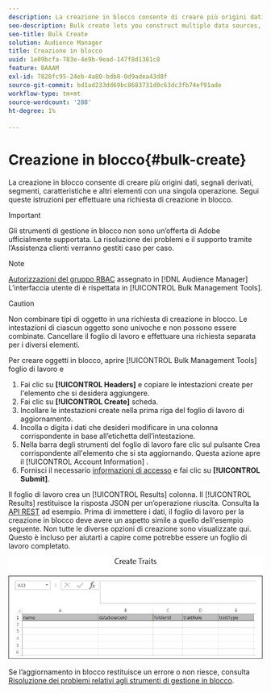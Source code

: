 ```yaml
---
description: La creazione in blocco consente di creare più origini dati, segnali derivati, segmenti, caratteristiche e altri elementi con una singola operazione. Segui queste istruzioni per effettuare una richiesta di creazione in blocco.
seo-description: Bulk create lets you construct multiple data sources, derived signals, segments, traits, and other items with a single operation. Follow these instructions to make a bulk creation request.
seo-title: Bulk Create
solution: Audience Manager
title: Creazione in blocco
uuid: 1e09bcfa-783e-4e9b-9ead-147f8d1381c8
feature: BAAAM
exl-id: 7828fc95-24eb-4a80-bdb8-0d9adea43d8f
source-git-commit: bd1ad233dd69bc8683731d0c63dc3fb74ef91ade
workflow-type: tm+mt
source-wordcount: '288'
ht-degree: 1%

---
```


# Creazione in blocco{#bulk-create}

La creazione in blocco consente di creare più origini dati, segnali derivati, segmenti, caratteristiche e altri elementi con una singola operazione. Segui queste istruzioni per effettuare una richiesta di creazione in blocco.

>[!IMPORTANT]
>
>Gli strumenti di gestione in blocco non sono un’offerta di Adobe ufficialmente supportata. La risoluzione dei problemi e il supporto tramite l’Assistenza clienti verranno gestiti caso per caso.

<!-- 

t_bulk_create.xml

 -->

>[!NOTE]
>
>[Autorizzazioni del gruppo RBAC](../../features/administration/administration-overview.md) assegnato in [!DNL Audience Manager] L’interfaccia utente di è rispettata in [!UICONTROL Bulk Management Tools].

>[!CAUTION]
>
>Non combinare tipi di oggetto in una richiesta di creazione in blocco. Le intestazioni di ciascun oggetto sono univoche e non possono essere combinate. Cancellare il foglio di lavoro e effettuare una richiesta separata per i diversi elementi.

Per creare oggetti in blocco, aprire [!UICONTROL Bulk Management Tools] foglio di lavoro e

1. Fai clic su **[!UICONTROL Headers]** e copiare le intestazioni create per l&#39;elemento che si desidera aggiungere.
2. Fai clic su **[!UICONTROL Create]** scheda.
3. Incollare le intestazioni create nella prima riga del foglio di lavoro di aggiornamento.
4. Incolla o digita i dati che desideri modificare in una colonna corrispondente in base all’etichetta dell’intestazione.
5. Nella barra degli strumenti del foglio di lavoro fare clic sul pulsante Crea corrispondente all&#39;elemento che si sta aggiornando.
Questa azione apre il [!UICONTROL Account Information] .
6. Fornisci il necessario [informazioni di accesso](../../reference/bulk-management-tools/bulk-management-intro.md#auth-reqs) e fai clic su **[!UICONTROL Submit]**.

Il foglio di lavoro crea un [!UICONTROL Results] colonna. Il [!UICONTROL Results] restituisce la risposta JSON per un’operazione riuscita. Consulta la [API REST](../../api/rest-api-main/rest-api-main.md) ad esempio. Prima di immettere i dati, il foglio di lavoro per la creazione in blocco deve avere un aspetto simile a quello dell&#39;esempio seguente. Non tutte le diverse opzioni di creazione sono visualizzate qui. Questo è incluso per aiutarti a capire come potrebbe essere un foglio di lavoro completato.

![](assets/cretetraits.png)

Se l’aggiornamento in blocco restituisce un errore o non riesce, consulta [Risoluzione dei problemi relativi agli strumenti di gestione in blocco](../../reference/bulk-management-tools/bulk-troubleshooting.md).
